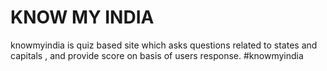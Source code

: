 # KNOW MY INDIA

knowmyindia is quiz based site which asks questions related to states and capitals , and provide score on basis of users response. #knowmyindia
